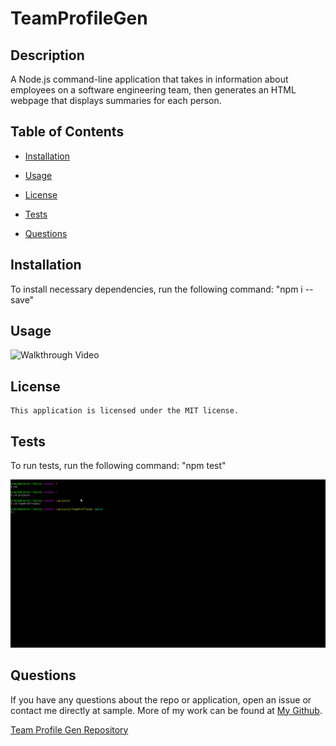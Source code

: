 # TeamProfileGen

 ## Description

  A Node.js command-line application that takes in information about employees on a software engineering team, then generates an HTML webpage that displays summaries for each person.
   
  ## Table of Contents
  
  * [Installation](#installation)
  
  * [Usage](#usage)
  
  * [License](#license)

  * [Tests](#tests)
  
  * [Questions](#questions)
  
  ## Installation
  
  To install necessary dependencies, run the following command: "npm i --save"
  
  
  ## Usage
  
  ![Walkthrough Video](Assets\img\FullTeamProfileWalkthrough.gif)
  
  ## License
    
    This application is licensed under the MIT license.
    

  ## Tests
  
  To run tests, run the following command: "npm test"
  
  ![Test Walkthrough](Assets\img\Successfultests.gif)
    
  ## Questions  

  If you have any questions about the repo or application, open an issue or contact me directly at sample. More of my work can be found at [My Github](https://github.com/brob92993).

  [Team Profile Gen Repository](https://github.com/brob92993/TeamProfileGen.git)
   
